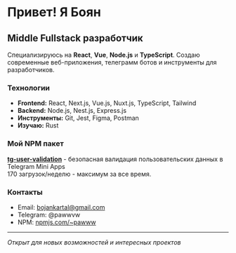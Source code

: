 # Привет! Я Боян

## Middle Fullstack разработчик

Специализируюсь на **React**, **Vue**, **Node.js** и **TypeScript**. Создаю современные веб-приложения, телеграмм ботов и инструменты для разработчиков.

### Технологии

- **Frontend:** React, Next.js, Vue.js, Nuxt.js, TypeScript, Tailwind
- **Backend:** Node.js, Nest.js, Express.js
- **Инструменты:** Git, Jest, Figma, Postman
- **Изучаю:** Rust

### Мой NPM пакет

**[tg-user-validation](https://www.npmjs.com/package/tg-user-validation)** - безопасная валидация пользовательских данных в Telegram Mini Apps  
170 загрузок/неделю - максимум за все время.

### Контакты

- Email: bojankartal@gmail.com
- Telegram: @pawwvw
- NPM: [npmjs.com/~pawww](https://www.npmjs.com/~pawww)

---
*Открыт для новых возможностей и интересных проектов*
